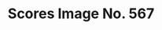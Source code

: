 ---
title: "Scores Image No. 567"
layout: page
# toc: false
menu: false
outputs: [ none ]
featured: 
order: 15670
---